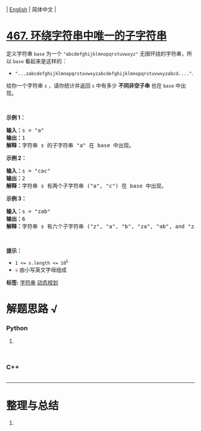 | [English](README_EN.md) | 简体中文 |

# [467. 环绕字符串中唯一的子字符串](https://leetcode.cn/problems/unique-substrings-in-wraparound-string)
<p>定义字符串&nbsp;<code>base</code>&nbsp;为一个&nbsp;<code>"abcdefghijklmnopqrstuvwxyz"</code>&nbsp;无限环绕的字符串，所以&nbsp;<code>base</code>&nbsp;看起来是这样的：</p>

<ul>
	<li><code>"...zabcdefghijklmnopqrstuvwxyzabcdefghijklmnopqrstuvwxyzabcd...."</code>.</li>
</ul>

<p>给你一个字符串&nbsp;<code>s</code> ，请你统计并返回&nbsp;<code>s</code>&nbsp;中有多少&nbsp;<strong>不同</strong><strong>非空子串</strong>&nbsp;也在&nbsp;<code>base</code>&nbsp;中出现。</p>

<p>&nbsp;</p>

<p><strong>示例&nbsp;1：</strong></p>

<pre>
<strong>输入：</strong>s = "a"
<strong>输出：</strong>1
<strong>解释：</strong>字符串 s 的子字符串 "a" 在 base 中出现。
</pre>

<p><strong>示例 2：</strong></p>

<pre>
<strong>输入：</strong>s = "cac"
<strong>输出：</strong>2
<strong>解释：</strong>字符串 s 有两个子字符串 ("a", "c") 在 base 中出现。
</pre>

<p><strong>示例 3：</strong></p>

<pre>
<strong>输入：</strong>s = "zab"
<strong>输出：</strong>6
<strong>解释：</strong>字符串 s 有六个子字符串 ("z", "a", "b", "za", "ab", and "zab") 在 base 中出现。
</pre>

<p>&nbsp;</p>

<p><strong>提示：</strong></p>

<ul>
	<li><code>1 &lt;= s.length &lt;= 10<sup>5</sup></code></li>
	<li><font color="#c7254e" face="Menlo, Monaco, Consolas, Courier New, monospace"><span style="font-size: 12.6px; background-color: rgb(249, 242, 244);">s</span></font> 由小写英文字母组成</li>
</ul>

**标签:**  [字符串](https://leetcode.cn/tag/string) [动态规划](https://leetcode.cn/tag/dynamic-programming) 
# 解题思路 √

### Python

1. 

```python

```


```python

```

### C++

```cpp

```

---



# 整理与总结

1. 